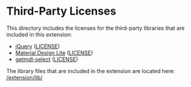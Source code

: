 # Third-Party Licenses
This directory includes the licenses for the third-party libraries that are
included in this extension:

* [jQuery](https://jquery.com) ([LICENSE](https://github.com/elliotwaite/thumbnail-rating-bar-for-youtube/blob/master/third-party-licenses/jquery-LICENSE.txt))
* [Material Design Lite](https://getmdl.io) ([LICENSE](https://github.com/elliotwaite/thumbnail-rating-bar-for-youtube/blob/master/third-party-licenses/material-LICENSE.txt))
* [getmdl-select](https://github.com/CreativeIT/getmdl-select) ([LICENSE](https://github.com/elliotwaite/thumbnail-rating-bar-for-youtube/blob/master/third-party-licenses/getmdl-select-LICENSE.txt))

The library files that are included in the extension are located here: [/extension/lib/](https://github.com/elliotwaite/thumbnail-rating-bar-for-youtube/tree/master/extension/lib)
